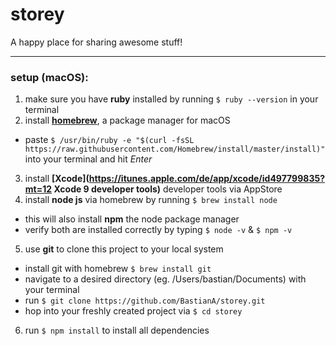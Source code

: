 # storey
A happy place for sharing awesome stuff!

___

### setup (macOS):
1. make sure you have **ruby** installed by running `$ ruby --version` in your terminal
2. install **[homebrew](https://brew.sh/)**, a package manager for macOS
  - paste `$ /usr/bin/ruby -e "$(curl -fsSL https://raw.githubusercontent.com/Homebrew/install/master/install)"` into your terminal and hit *Enter*
3. install **[Xcode](https://itunes.apple.com/de/app/xcode/id497799835?mt=12 Xcode 9 developer tools)** developer tools via AppStore  
4. install **node js** via homebrew by running `$ brew install node`
  - this will also install **npm** the node package manager
  - verify both are installed correctly by typing `$ node -v` & `$ npm -v`
5. use **git** to clone this project to your local system
  - install git with homebrew `$ brew install git`
  - navigate to a desired directory (eg. /Users/bastian/Documents) with your terminal
  - run `$ git clone https://github.com/BastianA/storey.git`
  - hop into your freshly created project via `$ cd storey`
6. run `$ npm install` to install all dependencies
